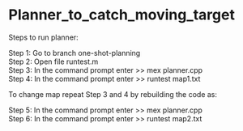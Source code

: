 # Planner_to_catch_moving_target    
Steps to run planner:  

Step 1: Go to branch one-shot-planning   
Step 2: Open file runtest.m   
Step 3: In the command prompt enter >> mex planner.cpp   
Step 4: In the command prompt enter >> runtest map1.txt   

To change map repeat Step 3 and 4 by rebuilding the code as:  

Step 5: In the command prompt enter >> mex planner.cpp   
Step 6: In the command prompt enter >> runtest map2.txt   
